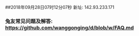 ##2018年09月28日07时12分07秒 新址: 142.93.233.171
### 兔友常见问题及解答: https://github.com/wanggonging/d/blob/w/FAQ.md
